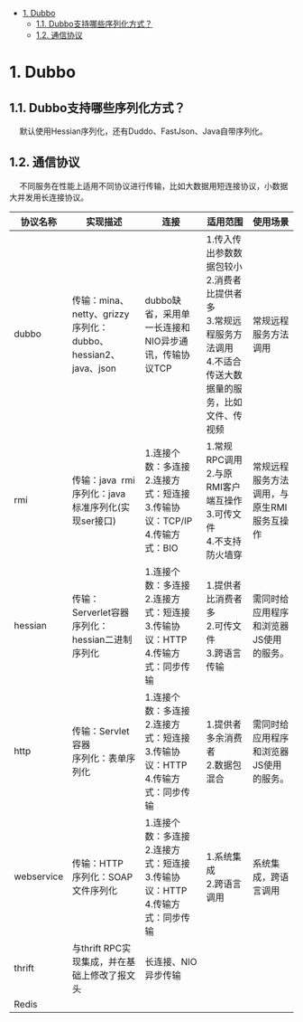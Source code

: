 
<!-- TOC -->

- [1. Dubbo](#1-dubbo)
    - [1.1. Dubbo支持哪些序列化方式？](#11-dubbo支持哪些序列化方式)
    - [1.2. 通信协议](#12-通信协议)

<!-- /TOC -->

# 1. Dubbo


## 1.1. Dubbo支持哪些序列化方式？  
&emsp; 默认使用Hessian序列化，还有Duddo、FastJson、Java自带序列化。   


## 1.2. 通信协议  
&emsp; 不同服务在性能上适用不同协议进行传输，比如大数据用短连接协议，小数据大并发用长连接协议。  

|协议名称|实现描述|连接|适用范围|使用场景|
|---|---|---|---|---|
|dubbo	|传输：mina、netty、grizzy <br/>序列化：dubbo、hessian2、java、json|dubbo缺省，采用单一长连接和NIO异步通讯，传输协议TCP|1.传入传出参数数据包较小<br/>2.消费者比提供者多<br/>3.常规远程服务方法调用<br/>4.不适合传送大数据量的服务，比如文件、传视频|常规远程服务方法调用|
|rmi|传输：java  rmi<br/>序列化：java 标准序列化(实现ser接口)|1.连接个数：多连接<br/>2.连接方式：短连接<br/>3.传输协议：TCP/IP<br/>4.传输方式：BIO|1.常规RPC调用<br/>2.与原RMI客户端互操作<br/>3.可传文件<br/>4.不支持防火墙穿|常规远程服务方法调用，与原生RMI服务互操作|
|hessian|传输：Serverlet容器<br/>序列化：hessian二进制序列化|1.连接个数：多连接<br/>2.连接方式：短连接<br/>3.传输协议：HTTP<br/>4.传输方式：同步传输|1.提供者比消费者多<br/>2.可传文件<br/>3.跨语言传输| 需同时给应用程序和浏览器JS使用的服务。|
|http|传输：Servlet容器<br/>序列化：表单序列化|	1.连接个数：多连接<br/>2.连接方式：短连接<br/>3.传输协议：HTTP<br/>4.传输方式：同步传输|1.提供者多余消费者<br/>2.数据包混合	|需同时给应用程序和浏览器JS使用的服务。|
|webservice	|传输：HTTP<br/>序列化：SOAP文件序列化|1.连接个数：多连接<br/>2.连接方式：短连接<br/>3.传输协议：HTTP<br/>4.传输方式：同步传输|	1.系统集成<br/>2.跨语言调用|系统集成，跨语言调用|
|thrift	|与thrift RPC实现集成，并在基础上修改了报文头 |长连接、NIO异步传输 |||	
|Redis|||||  	

